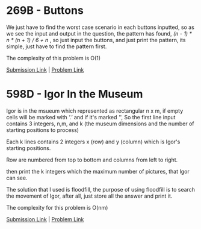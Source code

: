 # 269B - Buttons

We just have to find the worst case scenario in each buttons inputted, so as we see the input and output in the question, the pattern
has found, *(n - 1) * n * (n + 1) / 6 + n* , so just input the buttons, and just print the pattern, its simple, just have to find the 
pattern first.

The complexity of this problem is O(1)

[Submission Link](http://codeforces.com/contest/268/submission/43410024) | [Problem Link](http://codeforces.com/problemset/problem/268/B)

# 598D - Igor In the Museum

Igor is in the msueum which represented as rectangular n x m, if empty cells will be marked with
*'.'* and if it's marked *'*', So the first line input contains 3 integers, n,m, and k 
(the museum dimensions and the number of starting positions to process)

Each k lines contains 2 integers x (row) and y (column) which is Igor's starting positions.

Row are numbered from top to bottom and columns from left to right.

then print the k integers which the maximum number of pictures, that Igor can see.

The solution that I used is floodfill, the purpose of using floodfill is to search 
the movement of Igor, after all, just store all the answer and print it.

The complexity for this problem is O(nm)

[Submission Link](http://codeforces.com/contest/598/submission/43440793) | [Problem Link](http://codeforces.com/problemset/problem/598/D)
